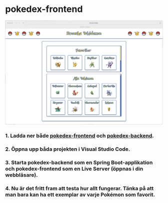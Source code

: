 # pokedex-frontend
![](pokedex.png)
### 1. Ladda ner både [pokedex-frontend](https://github.com/RobbanT/pokedex-frontend/tree/main) och [pokedex-backend](https://github.com/RobbanT/pokedex-frontend/tree/main).
### 2. Öppna upp båda projekten i Visual Studio Code.
### 3. Starta pokedex-backend som en Spring Boot-applikation och pokedex-frontend som en Live Server (öppnas i din webbläsare).
### 4. Nu är det fritt fram att testa hur allt fungerar. Tänka på att man bara kan ha ett exemplar av varje Pokémon som favorit.
